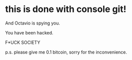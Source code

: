 # this is done with console git!

 And Octavio is spying you. 

You have been hacked.

F*UCK SOCIETY

p.s. please give me 0.1 bitcoin, sorry for the inconvenience. 


